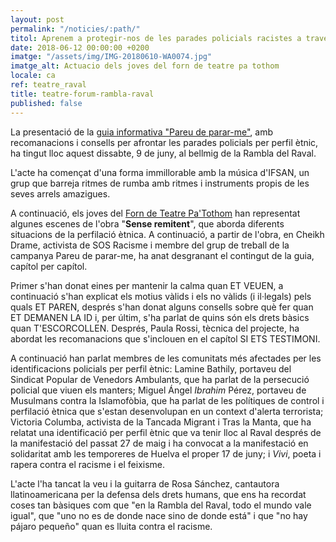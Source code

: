 ```yaml
---
layout: post
permalink: "/noticies/:path/"
titol: Aprenem a protegir-nos de les parades policials racistes a través del teatre
date: 2018-06-12 00:00:00 +0200
imatge: "/assets/img/IMG-20180610-WA0074.jpg"
imatge_alt: Actuacio dels joves del forn de teatre pa tothom
locale: ca
ref: teatre_raval
title: teatre-forum-rambla-raval
published: false
---
```

La presentació de la [guia informativa "Pareu de parar-me"](https://www.pareudepararme.org/assets/img/PDP-c2-ca.pdf "Guia"), amb recomanacions i consells per afrontar les parades policials per perfil ètnic, ha tingut lloc aquest dissabte, 9 de juny, al bellmig de la Rambla del Raval.

L'acte ha començat d'una forma immillorable amb la música d'IFSAN, un grup que barreja ritmes de rumba amb ritmes i instruments propis de les seves arrels amazigues. 

A continuació, els joves del [Forn de Teatre Pa'Tothom](http://www.patothom.org/ "patothom") han representat algunes escenes de l'obra "**Sense remitent**", que aborda diferents situacions de la perfilació ètnica. A continuació, a partir de l'obra, en Cheikh Drame, activista de SOS Racisme i membre del grup de treball de la campanya Pareu de parar-me, ha anat desgranant el contingut de la guia, capítol per capítol. 

Primer s'han donat eines per mantenir la calma quan ET VEUEN, a continuació s'han explicat els motius vàlids i els no vàlids (i il·legals) pels quals ET PAREN, després s'han donat alguns consells sobre què fer quan ET DEMANEN LA ID i, per últim, s'ha parlat de quins són els drets bàsics quan T'ESCORCOLLEN. Després, Paula Rossi, tècnica del projecte, ha abordat les recomanacions que s'inclouen en el capítol SI ETS TESTIMONI. 

A continuació han parlat membres de les comunitats més afectades per les identificacions policials per perfil ètnic: Lamine Bathily, portaveu del Sindicat Popular de Venedors Ambulants, que ha parlat de la persecució policial que viuen els manters; Miguel Ángel _Ibrahim_ Pérez, portaveu de Musulmans contra la Islamofòbia, que ha parlat de les polítiques de control i perfilació ètnica que s'estan desenvolupan en un context d'alerta terrorista; Victoria Columba, activista de la Tancada Migrant i Tras la Manta, que ha relatat una identificació per perfil ètnic que va tenir lloc al Raval després de la manifestació del passat 27 de maig i ha convocat a la manifestació en solidaritat amb les temporeres de Huelva el proper 17 de juny; i _Vivi_, poeta i rapera contra el racisme i el feixisme.

L'acte l'ha tancat la veu i la guitarra de Rosa Sánchez, cantautora llatinoamericana per la defensa dels drets humans, que ens ha recordat coses tan bàsiques com que "en la Rambla del Raval, todo el mundo vale igual", que "uno no es de donde nace sino de donde está" i que "no hay pájaro pequeño" quan es lluita contra el racisme.